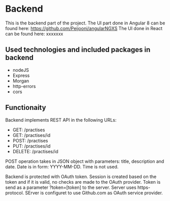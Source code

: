 # Backend
This is the backend part of the project. The UI part done in Angular 8 can be found here: https://github.com/Peijooni/angularNGXS The UI done in React can be found here: xxxxxxx

## Used technologies and included packages in backend
* nodeJS
* Express
* Morgan
* http-errors
* cors

## Functionaity
Backend implements REST API in the following URLs:
* GET: /practises
* GET: /practises/id
* POST: /practises
* PUT: /practises/id
* DELETE: /practises/id

POST operation takes in JSON object with parameters: title, description and date. Date is in form: YYYY-MM-DD. Time is not used.

Backend is protected with OAuth token. Session is created based on the token and if it is valid, no checks are made to the OAuth provider. Token is send as a parameter ?token=[token] to the server. Server uses https-protocol. SErver is configuret to use Github.com as OAuth service provider.